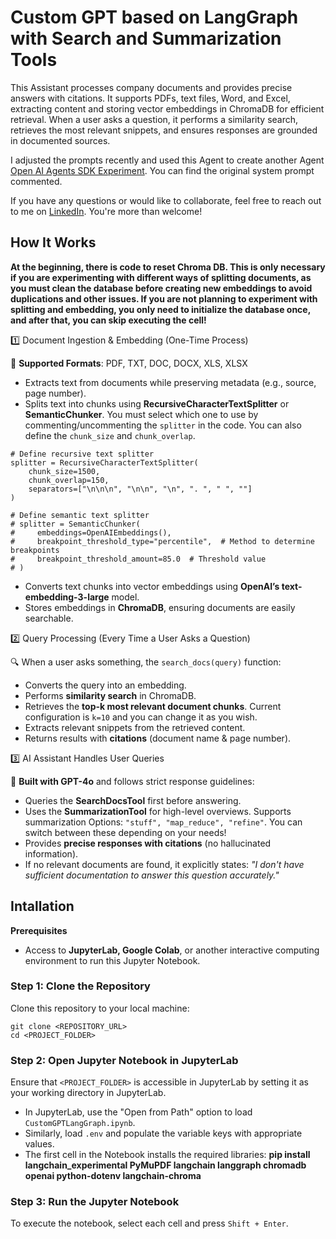 # Custom GPT based on LangGraph with Search and Summarization Tools

This Assistant processes company documents and provides precise answers with citations. It supports PDFs, text files, Word, and Excel, extracting content and storing vector embeddings in ChromaDB for efficient retrieval. When a user asks a question, it performs a similarity search, retrieves the most relevant snippets, and ensures responses are grounded in documented sources.

I adjusted the prompts recently and used this Agent to create another Agent [Open AI Agents SDK Experiment](https://github.com/jenyss/OpenAIAgentSDKExperiment). You can find the original system prompt commented. 

If you have any questions or would like to collaborate, feel free to reach out to me on [LinkedIn](https://www.linkedin.com/in/jenya-stoeva-60477249/). You're more than welcome!

## How It Works

**At the beginning, there is code to reset Chroma DB. This is only necessary if you are experimenting with different ways of splitting documents, as you must clean the database before creating new embeddings to avoid duplications and other issues. If you are not planning to experiment with splitting and embedding, you only need to initialize the database once, and after that, you can skip executing the cell!**

1️⃣ Document Ingestion & Embedding (One-Time Process)

📂 **Supported Formats**: PDF, TXT, DOC, DOCX, XLS, XLSX  
* Extracts text from documents while preserving metadata (e.g., source, page number).  
* Splits text into chunks using **RecursiveCharacterTextSplitter** or **SemanticChunker**. You must select which one to use by commenting/uncommenting the ```splitter``` in the code. You can also define the ```chunk_size``` and ```chunk_overlap```.
  
```
# Define recursive text splitter
splitter = RecursiveCharacterTextSplitter(
    chunk_size=1500,
    chunk_overlap=150,
    separators=["\n\n\n", "\n\n", "\n", ". ", " ", ""]
)

# Define semantic text splitter
# splitter = SemanticChunker(
#     embeddings=OpenAIEmbeddings(),
#     breakpoint_threshold_type="percentile",  # Method to determine breakpoints
#     breakpoint_threshold_amount=85.0  # Threshold value
# )
```
* Converts text chunks into vector embeddings using **OpenAI’s text-embedding-3-large** model.
* Stores embeddings in **ChromaDB**, ensuring documents are easily searchable.  

2️⃣ Query Processing (Every Time a User Asks a Question)

🔍 When a user asks something, the `search_docs(query)` function:  
* Converts the query into an embedding.  
* Performs **similarity search** in ChromaDB.  
* Retrieves the **top-k most relevant document chunks**. Current configuration is ```k=10``` and you can change it as you wish.
* Extracts relevant snippets from the retrieved content.  
* Returns results with **citations** (document name & page number).  

3️⃣ AI Assistant Handles User Queries

🤖 **Built with GPT-4o** and follows strict response guidelines:  
* Queries the **SearchDocsTool** first before answering.  
* Uses the **SummarizationTool** for high-level overviews.  Supports summarization Options: ```"stuff", "map_reduce", "refine"```. You can switch between these depending on your needs!
* Provides **precise responses with citations** (no hallucinated information).  
* If no relevant documents are found, it explicitly states: *"I don't have sufficient documentation to answer this question accurately."*

## Intallation

<b>Prerequisites</b>

* Access to <b>JupyterLab, Google Colab</b>, or another interactive computing environment to run this Jupyter Notebook.

### Step 1: Clone the Repository

Clone this repository to your local machine:
```
git clone <REPOSITORY_URL>
cd <PROJECT_FOLDER>
```

### Step 2: Open Jupyter Notebook in JupyterLab

Ensure that ```<PROJECT_FOLDER>``` is accessible in JupyterLab by setting it as your working directory in JupyterLab.
 * In JupyterLab, use the "Open from Path" option to load ```CustomGPTLangGraph.ipynb```.
 * Similarly, load ```.env``` and populate the variable keys with appropriate values.
 * The first cell in the Notebook installs the required libraries: **pip install langchain_experimental PyMuPDF langchain langgraph chromadb openai python-dotenv langchain-chroma**

### Step 3: Run the Jupyter Notebook

To execute the notebook, select each cell and press ```Shift + Enter```.
